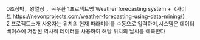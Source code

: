 0조정박，왕열정 ，곡우환
1프로젝트명 Weather forecasting system +（사이트 https://nevonprojects.com/weather-forecasting-using-data-mining/）
2 프로젝트소개 사용자는 위치의 현재 파라미터를 수동으로 입력하며,시스템은 데이터베이스에 저장된 역사적 데이터를 
사용하여 해당 위치의 날씨를 예측한다
<img scr="https://github.com/guyuxuan777/weather./blob/main/%E5%BE%AE%E4%BF%A1%E5%9B%BE%E7%89%87_20210531201256.png?raw=true">
